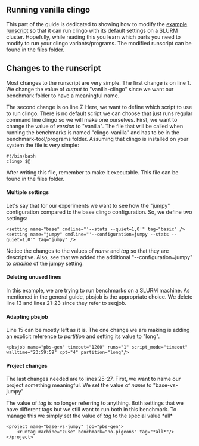 ## Running vanilla clingo
This part of the guide is dedicated to showing how to modify the [example runscript](https://github.com/potassco/benchmark-tool/blob/master/runscripts/runscript-example.xml) so that it can run clingo with its default settings on a SLURM cluster. Hopefully, while reading this you learn which parts you need to modify to run your clingo variants/programs.
The modified runscript can be found in the files folder.

## Changes to the runscript
Most changes to the runscript are very simple. The first change is on line 1. We change the value of *output* to "vanilla-clingo" since we want our benchmark folder to have a meaningful name.

The second change is on line 7. Here, we want to define which script to use to run clingo. There is no default script we can choose that just runs regular command line clingo so we will make one ourselves. First, we want to change the value of *version* to "vanilla". The file that will be called when running the benchmarks is named "clingo-vanilla" and has to be in the benchmark-tool/programs folder. Assuming that clingo is installed on your system the file is very simple:
```
#!/bin/bash
clingo $@
```
After writing this file, remember to make it executable. This file can be found in the files folder.

#### Multiple settings
Let's say that for our experiments we want to see how the "jumpy" configuration compared to the base clingo configuration. So, we define two settings:
```
<setting name="base" cmdline="'--stats --quiet=1,0'" tag="basic" />
<setting name="jumpy" cmdline="'--configuration=jumpy --stats --quiet=1,0'" tag="jumpy" />
```
Notice the changes to the values of *name* and *tag* so that they are descriptive. Also, see that we added the additional "--configuration=jumpy" to  *cmdline* of the jumpy setting.

#### Deleting unused lines
In this example, we are trying to run benchmarks on a SLURM machine. As mentioned in the general guide, pbsjob is the appropriate choice. We delete line 13 and lines 21-23 since they refer to seqjob.

#### Adapting pbsjob
Line 15  can be mostly left as it is. The one change we are making is adding an explicit reference to *partition* and setting its value to "long".
```
<pbsjob name="pbs-gen" timeout="1200" runs="1" script_mode="timeout" walltime="23:59:59" cpt="4" partition="long"/>
```

#### Project changes
The last changes needed are to lines 25-27. First, we want to name our project something meaningful. We set the value of *name* to "base-vs-jumpy"

The value of *tag* is no longer referring to anything. Both settings that we have different tags but we still want to run both in this benchmark. To manage this we simply set the value of *tag* to the special value \*all\*
```
<project name="base-vs-jumpy" job="pbs-gen">
	<runtag machine="zuse" benchmark="no-pigeons" tag="*all*"/>
</project>
```